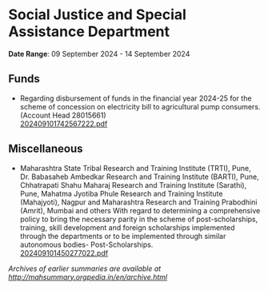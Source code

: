 # Social Justice and Special Assistance Department

**Date Range**: 09 September 2024 - 14 September 2024


## Funds
- Regarding disbursement of funds in the financial year 2024-25 for the scheme of concession on electricity bill to agricultural pump consumers. (Account Head 28015661)\
  [202409101742567222.pdf](https://gr.maharashtra.gov.in/Site/Upload/Government%20Resolutions/English/202409101742567222.pdf)

## Miscellaneous
- Maharashtra State Tribal Research and Training Institute (TRTI), Pune, Dr. Babasaheb Ambedkar Research and Training Institute (BARTI), Pune, Chhatrapati Shahu Maharaj Research and Training Institute (Sarathi), Pune, Mahatma Jyotiba Phule Research and Training Institute (Mahajyoti), Nagpur and Maharashtra Research and Training Prabodhini (Amrit), Mumbai and others With regard to determining a comprehensive policy to bring the necessary parity in the scheme of post-scholarships, training, skill development and foreign scholarships implemented through the departments or to be implemented through similar autonomous bodies- Post-Scholarships.\
  [202409101450277022.pdf](https://gr.maharashtra.gov.in/Site/Upload/Government%20Resolutions/English/202409101450277022.pdf)


*Archives of earlier summaries are available at http://mahsummary.orgpedia.in/en/archive.html*